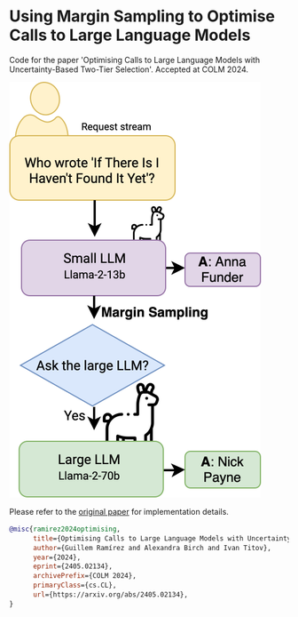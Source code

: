 # Using Margin Sampling to Optimise Calls to Large Language Models
Code for the paper 'Optimising Calls to Large Language Models with Uncertainty-Based Two-Tier Selection'.
Accepted at COLM 2024.


![Use the margin to optimise calls to a large LLM.](https://github.com/guillemram97/margin_llms/blob/main/diagram.svg)


Please refer to the [original paper](https://arxiv.org/abs/2405.02134) for implementation details. 

```bibtex
@misc{ramirez2024optimising,
      title={Optimising Calls to Large Language Models with Uncertainty-Based Two-Tier Selection}, 
      author={Guillem Ramírez and Alexandra Birch and Ivan Titov},
      year={2024},
      eprint={2405.02134},
      archivePrefix={COLM 2024},
      primaryClass={cs.CL},
      url={https://arxiv.org/abs/2405.02134}, 
}
